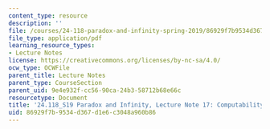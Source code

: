 ```yaml
---
content_type: resource
description: ''
file: /courses/24-118-paradox-and-infinity-spring-2019/86929f7b9534d367d1e6c3048a960b86_MIT24_118S19_LecNote17.pdf
file_type: application/pdf
learning_resource_types:
- Lecture Notes
license: https://creativecommons.org/licenses/by-nc-sa/4.0/
ocw_type: OCWFile
parent_title: Lecture Notes
parent_type: CourseSection
parent_uid: 9e4e932f-cc56-90ca-24b3-58712b68e66c
resourcetype: Document
title: '24.118_S19 Paradox and Infinity, Lecture Note 17: Computability: Turing Machines'
uid: 86929f7b-9534-d367-d1e6-c3048a960b86
---
```

